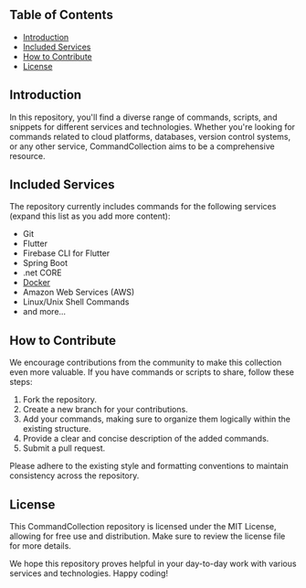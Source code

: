 ## Table of Contents
- [Introduction](#introduction)
- [Included Services](#included-services)
- [How to Contribute](#how-to-contribute)
- [License](#license)

## Introduction

In this repository, you'll find a diverse range of commands, scripts, and snippets for different services and technologies. Whether you're looking for commands related to cloud platforms, databases, version control systems, or any other service, CommandCollection aims to be a comprehensive resource.

## Included Services

The repository currently includes commands for the following services (expand this list as you add more content):
- Git
- Flutter
- Firebase CLI for Flutter
- Spring Boot
- .net CORE
- [Docker](#flutter/README.md)
- Amazon Web Services (AWS)
- Linux/Unix Shell Commands
- and more...

## How to Contribute

We encourage contributions from the community to make this collection even more valuable. If you have commands or scripts to share, follow these steps:
1. Fork the repository.
2. Create a new branch for your contributions.
3. Add your commands, making sure to organize them logically within the existing structure.
4. Provide a clear and concise description of the added commands.
5. Submit a pull request.

Please adhere to the existing style and formatting conventions to maintain consistency across the repository.

## License

This CommandCollection repository is licensed under the MIT License, allowing for free use and distribution. Make sure to review the license file for more details.

We hope this repository proves helpful in your day-to-day work with various services and technologies. Happy coding!
